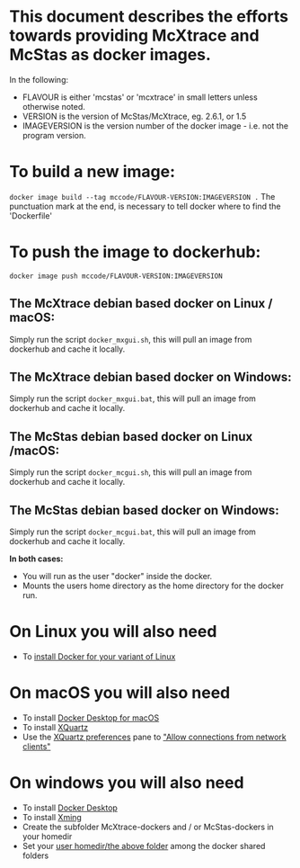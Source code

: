 # This document describes the efforts towards providing McXtrace and McStas as docker images.
In the following:
- FLAVOUR is either 'mcstas' or 'mcxtrace' in small letters unless otherwise noted.
- VERSION is the version of McStas/McXtrace, eg. 2.6.1, or 1.5
- IMAGEVERSION is the version number of the docker image - i.e. not the program version.

# To build a new image:
```docker image build --tag mccode/FLAVOUR-VERSION:IMAGEVERSION .```
The punctuation mark at the end, is necessary to tell docker where to find the
\'Dockerfile\'

# To push the image to dockerhub:
```docker image push mccode/FLAVOUR-VERSION:IMAGEVERSION```

## The McXtrace debian based docker on Linux / macOS:
Simply run the script ```docker_mxgui.sh```, this will pull an image from dockerhub and cache it locally.

## The McXtrace debian based docker on Windows:
Simply run the script ```docker_mxgui.bat```, this will pull an image from dockerhub and cache it locally.

## The McStas debian based docker on Linux /macOS:
Simply run the script ```docker_mcgui.sh```, this will pull an image from dockerhub and cache it locally.

## The McStas debian based docker on Windows:
Simply run the script ```docker_mcgui.bat```, this will pull an image from dockerhub and cache it locally.

**In both cases:**
- You will run as the user "docker" inside the docker.
- Mounts the users home directory as the home directory for the docker run.

# On Linux you will also need
- To [install Docker for your variant of Linux](https://docs.docker.com/engine/install/#server)

# On macOS you will also need
- To install [Docker Desktop for macOS](https://docs.docker.com/docker-for-mac/install/)
- To install [XQuartz](https://www.xquartz.org)
- Use the [XQuartz preferences](https://raw.githubusercontent.com/McStasMcXtrace/McCode/master/Docker/images/XQuartz-prefs.png) pane to ["Allow connections from network clients"](https://raw.githubusercontent.com/McStasMcXtrace/McCode/master/Docker/images/Allow-connections-from-network-clients.png)

# On windows you will also need
- To install [Docker Desktop](https://docs.docker.com/docker-for-windows/install/)
- To install [Xming](https://sourceforge.net/projects/xming/files/latest/download)
- Create the subfolder McXtrace-dockers and / or McStas-dockers  in
  your homedir
- Set your [user homedir/the above folder](https://raw.githubusercontent.com/McStasMcXtrace/McCode/master/Docker/images/Docker-resources-file-sharing.png) among the docker shared folders
